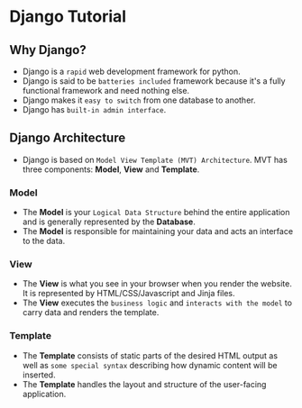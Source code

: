 # Django Tutorial

## Why Django?
* Django is a `rapid` web development framework for python.
* Django is said to be `batteries included` framework because it's a fully functional framework and need nothing else.
* Django makes it `easy to switch` from one database to another.
* Django has `built-in admin interface`.

## Django Architecture
* Django is based on `Model View Template (MVT) Architecture`. MVT has three components: **Model**, **View** and **Template**.

### Model
* The **Model** is your `Logical Data Structure` behind the entire application and is generally represented by the **Database**.
* The **Model** is responsible for maintaining your data and acts an interface to the data.

### View
* The **View** is what you see in your browser when you render the website. It is represented by HTML/CSS/Javascript and Jinja files. 
* The **View** executes the `business logic` and `interacts with the model` to carry data and renders the template.

### Template
* The **Template** consists of static parts of the desired HTML output as well as `some special syntax` describing how dynamic content will be inserted. 
* The **Template** handles the layout and structure of the user-facing application.
